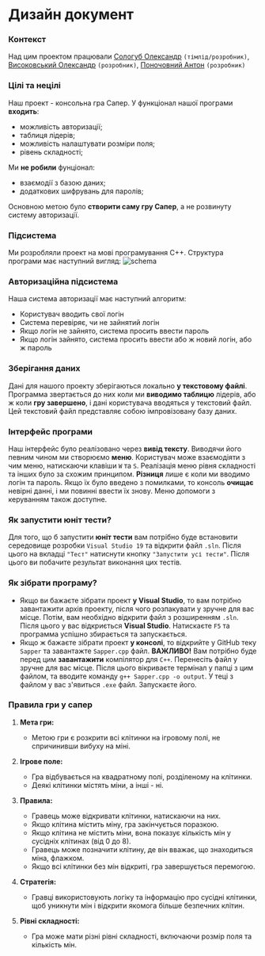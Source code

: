 # Дизайн документ
### Контекст

Над цим проектом працювали [Сологуб Олександр](https://github.com/AlehandroUA) `(тімлід/розробник)`, [Високовський Олександр](https://github.com/v-jester) `(розробник)`, [Поночовний Антон](https://github.com/ToxicAli3n) `(розробник)`
### Цілі та нецілі
Наш проект - консольна гра Cапер. У функціонал нашої програми **входить**:
- можливість авторизації;
- таблиця лідерів;
- можливість налаштувати розміри поля;
- рівень складності;

Ми **не робили** фунціонал:
- взаємодії з базою даних;
- додаткових шифрувань для паролів;

Основною метою було **створити саму гру Сапер**, а не розвинуту систему авторизації.
### Підсистема
Ми розробляли проект на мові програмування С++. Структура програми має наступний вигляд:
![schema]([https://github.com/AlehandroUA/Sapper/sheme.png](https://github.com/AlehandroUA/Sapper/blob/main/sheme.png))
### Авторизаційна підсистема
Наша система авторизації має наступний алгоритм:
- Користувач вводить свої логін
- Система перевіряє, чи не зайнятий логін
- Якщо логін не зайнято, система просить ввести пароль
- Якщо логін зайнято, система просить ввести або ж новий логін, або ж пароль
### Зберігання даних
Дані для нашого проекту зберігаються локально **у текстовому файлі**. Программа звертається до них коли ми **виводимо таблицю** лідерів, або ж коли **гру завершено**, і дані користувача вводяться у текстовий файл. Цей текстовий файл представляє собою імпровізовану базу даних.
### Інтерфейс програми
Наш інтерфейс було реалізовано через **вивід тексту**. Виводячи його певним чином ми створюємо **меню**. Користувач може взаємодіяти з чим меню, натискаючи клавіши `W` та `S`. Реалізація меню рівня складності та інших було за схожим принципом. **Різниця** лише є коли ми вводимо логін та пароль. Якщо їх було введено з помилками, то консоль **очищає** невірні данні, і ми повинні ввести їх знову. Меню допомоги з керуванням також доступне.
### Як запустити юніт тести?
Для того, що б запустити **юніт тести** вам потрібно буде встановити середовище розробки `Visual Studio 19` та відкрити файл `.sln`. Після цього на вкладці `"Тест"` натиснути кнопку `"Запустити усі тести"`. Після цього ви побачите результат виконання цих тестів.
### Як зібрати програму?
- Якщо ви бажаєте зібрати проект  **у Visual Studio**, то вам потрібно завантажити архів проекту, після чого розпакувати у зручне для вас місце. Потім, вам необхідно відкрити файл з розширенням  `.sln`. Після цього у вас відкриється  **Visual Studio**. Натискаєте  `F5`  та программа успішно збирається та запускається.
-   Якщо ж бажаєте зібрати проект  **у консолі**, то відкрийте у GitHub теку  `Sapper`  та завантажте  `Sapper.cpp`  файл.  **ВАЖЛИВО!**  Вам потрібно буде перед цим  **завантажити**  компілятор для  `С++`. Перенесіть файл у зручне для вас місце. Після цього вікриваєте термінал у папці з цим файлом, та вводите команду  `g++ Sapper.cpp -o output`. У теці з файлом у вас з'явиться  `.exe`  файл. Запускаєте його.
### Правила гри у сапер
1.  **Мета гри:**

    -   Метою гри є розкрити всі клітинки на ігровому полі, не спричинивши вибуху на міні.
2.  **Ігрове поле:**

    -   Гра відбувається на квадратному полі, розділеному на клітинки.
    -   Деякі клітинки містять міни, а інші - ні.
3.  **Правила:**

    -   Гравець може відкривати клітинки, натискаючи на них.
    -   Якщо клітина містить міну, гра закінчується поразкою.
    -   Якщо клітина не містить міни, вона показує кількість мін у сусідніх клітинах (від 0 до 8).
    -   Гравець може позначити клітину, де він вважає, що знаходиться міна, флажком.
    -   Якщо всі клітинки без мін відкриті, гра завершується перемогою.
4.  **Стратегія:**

    -   Гравці використовують логіку та інформацію про сусідні клітинки, щоб уникнути мін і відкрити якомога більше безпечних клітин.
5.  **Рівні складності:**

    -   Гра може мати різні рівні складності, включаючи розмір поля та кількість мін.
